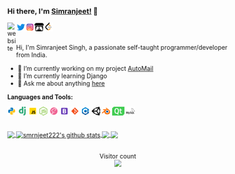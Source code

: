 ### Hi there, I'm [Simranjeet!](https://smrnjeet222.github.io/) 👋

<a href="https://smrnjeet222.github.io/CleanPortfolio/">
  <img align="left" alt="website" width="20px" src="https://raw.githubusercontent.com/smrnjeet222/CleanPortfolio/master/svgs/icon.png" />
</a>
<a href="https://twitter.com/Att_Sardar_ji">
  <img align="left" alt="Twitter" width="21px" src="https://raw.githubusercontent.com/smrnjeet222/smrnjeet222/master/assets/twitter.png" />
</a>
<a href="https://www.instagram.com/smrnjeet_22/">
  <img align="left" alt="itch.io" width="21px" src="https://raw.githubusercontent.com/smrnjeet222/smrnjeet222/master/assets/instagram.png" />
</a>
<a href="https://smrnjeet-22.itch.io/">
  <img align="left" alt="itch.io" width="21px" src="https://raw.githubusercontent.com/smrnjeet222/smrnjeet222/master/assets/itch-dot-io.svg" />
</a>
<a href="https://leetcode.com/smrnjeet222/">
  <img align="left" alt="leetCode" width="21px" src="https://raw.githubusercontent.com/smrnjeet222/smrnjeet222/master/assets/leetcode.png" />
</a>

<br />
<br />

Hi, I'm Simranjeet Singh, a passionate self-taught programmer/developer from India.

- 🔭 I’m currently working on my project [AutoMail](https://github.com/LOGOInd/AutoMail)
- 🌱 I’m currently learning Django
- 💬 Ask me about anything [here](https://github.com/smrnjeet222/smrnjeet222/issues)

**Languages and Tools:**

<code><img height="20" src="https://raw.githubusercontent.com/smrnjeet222/smrnjeet222/master/assets/python.png"></code>
<code><img height="20" src="https://raw.githubusercontent.com/smrnjeet222/smrnjeet222/master/assets/django.png"></code>
<code><img height="20" src="https://raw.githubusercontent.com/smrnjeet222/smrnjeet222/master/assets/javascript.png"></code>
<code><img height="20" src="https://raw.githubusercontent.com/smrnjeet222/smrnjeet222/master/assets/nodejs.png"></code>
<code><img height="20" src="https://raw.githubusercontent.com/smrnjeet222/smrnjeet222/master/assets/sass.png"></code>
<code><img height="20" src="https://raw.githubusercontent.com/smrnjeet222/smrnjeet222/master/assets/bootstrap.png"></code>
<code><img height="20" src="https://raw.githubusercontent.com/smrnjeet222/smrnjeet222/master/assets/git.png"></code>
<code><img height="20" src="https://raw.githubusercontent.com/smrnjeet222/smrnjeet222/master/assets/cplusplus.png"></code>
<code><img height="20" src="https://raw.githubusercontent.com/smrnjeet222/smrnjeet222/master/assets/unity.svg"></code>
<code><img height="20" src="https://raw.githubusercontent.com/smrnjeet222/smrnjeet222/master/assets/blender.png"></code>
<code><img height="20" src="https://raw.githubusercontent.com/smrnjeet222/smrnjeet222/master/assets/Qt.svg"></code>
<code><img height="20" src="https://raw.githubusercontent.com/smrnjeet222/smrnjeet222/master/assets/mysql.svg"></code>
<br />

<br />

<a href="https://gitstats.me/smrnjeet222">
  <img align="center" src="https://github-readme-stats.vercel.app/api/top-langs/?username=smrnjeet222&theme=default&title_color=11ab3a&count_private=true&hide=javascript,C#" />
</a>
<a href="https://gitstats.me/smrnjeet222">
  <img align="center" src="https://github-readme-stats.vercel.app/api?username=smrnjeet222&show_icons=true&count_private=true&theme=default&title_color=11ab3a&line_height=33" alt="smrnjeet222's github stats" />
</a>

<a href="https://smrnjeet222.github.io/Python_Apps/">
  <img align="center" src="https://github-readme-stats.vercel.app/api/pin/?username=smrnjeet222&repo=Python_Apps&theme=default&title_color=11ab3a" />
</a>    
<a href="https://smrnjeet222.github.io">
  <img align="center" src="https://github-readme-stats.vercel.app/api/pin/?username=smrnjeet222&repo=smrnjeet222.github.io&theme=default&title_color=11ab3a" />
</a>

<br />

<br />

<p align="center"> 
  Visitor count<br>
  <img src="https://profile-counter.glitch.me/smrnjeet222/count.svg" />
</p>
